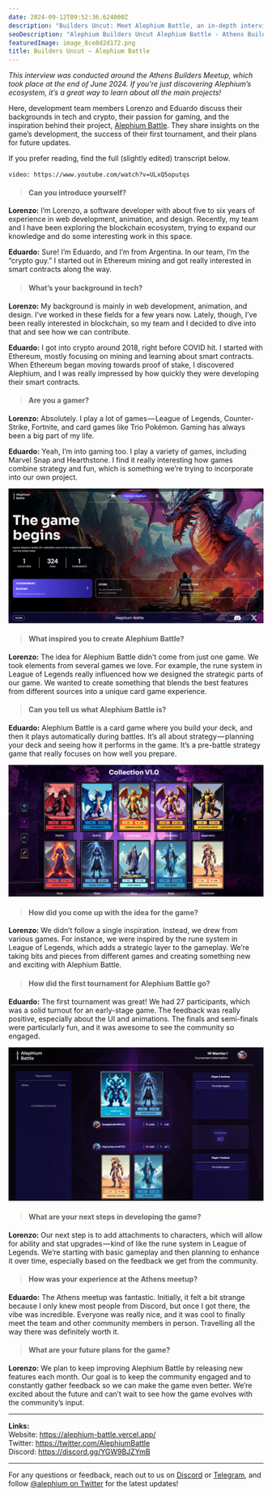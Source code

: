 ```yaml
---
date: 2024-09-12T09:52:36.624000Z
description: "Builders Uncut: Meet Alephium Battle, an in-depth interview conducted around the Athens Builders Meetup showcasing innovative projects in the Alephium ecosystem."
seoDescription: "Alephium Builders Uncut Alephium Battle - Athens Builders Meetup interview. In-depth developer showcase and ecosystem project spotlight."
featuredImage: image_8ce8d2d172.png
title: Builders Uncut — Alephium Battle
---
```

*This interview was conducted around the Athens Builders Meetup, which took place at the end of June 2024. If you’re just discovering Alephium’s ecosystem, it’s a great way to learn about all the main projects!*

Here, development team members Lorenzo and Eduardo discuss their backgrounds in tech and crypto, their passion for gaming, and the inspiration behind their project, [Alephium Battle](https://alephium-battle.vercel.app/). They share insights on the game’s development, the success of their first tournament, and their plans for future updates.

If you prefer reading, find the full (slightly edited) transcript below.

`video: https://www.youtube.com/watch?v=ULxQ5oputqs`

> #### Can you introduce yourself?

**Lorenzo:** I’m Lorenzo, a software developer with about five to six years of experience in web development, animation, and design. Recently, my team and I have been exploring the blockchain ecosystem, trying to expand our knowledge and do some interesting work in this space.

**Eduardo:** Sure! I’m Eduardo, and I’m from Argentina. In our team, I’m the “crypto guy.” I started out in Ethereum mining and got really interested in smart contracts along the way.

> #### What’s your background in tech?

**Lorenzo:** My background is mainly in web development, animation, and design. I’ve worked in these fields for a few years now. Lately, though, I’ve been really interested in blockchain, so my team and I decided to dive into that and see how we can contribute.

**Eduardo:** I got into crypto around 2018, right before COVID hit. I started with Ethereum, mostly focusing on mining and learning about smart contracts. When Ethereum began moving towards proof of stake, I discovered Alephium, and I was really impressed by how quickly they were developing their smart contracts.

> #### Are you a gamer?

**Lorenzo:** Absolutely. I play a lot of games — League of Legends, Counter-Strike, Fortnite, and card games like Trio Pokémon. Gaming has always been a big part of my life.

**Eduardo:** Yeah, I’m into gaming too. I play a variety of games, including Marvel Snap and Hearthstone. I find it really interesting how games combine strategy and fun, which is something we’re trying to incorporate into our own project.

![](image_2f5b24c954.png)

> #### What inspired you to create Alephium Battle?

**Lorenzo:** The idea for Alephium Battle didn’t come from just one game. We took elements from several games we love. For example, the rune system in League of Legends really influenced how we designed the strategic parts of our game. We wanted to create something that blends the best features from different sources into a unique card game experience.

> #### Can you tell us what Alephium Battle is?

**Eduardo:** Alephium Battle is a card game where you build your deck, and then it plays automatically during battles. It’s all about strategy — planning your deck and seeing how it performs in the game. It’s a pre-battle strategy game that really focuses on how well you prepare.

![](image_3e46daa9bb.png)

> #### How did you come up with the idea for the game?

**Lorenzo:** We didn’t follow a single inspiration. Instead, we drew from various games. For instance, we were inspired by the rune system in League of Legends, which adds a strategic layer to the gameplay. We’re taking bits and pieces from different games and creating something new and exciting with Alephium Battle.

> #### How did the first tournament for Alephium Battle go?

**Eduardo:** The first tournament was great! We had 27 participants, which was a solid turnout for an early-stage game. The feedback was really positive, especially about the UI and animations. The finals and semi-finals were particularly fun, and it was awesome to see the community so engaged.

![](image_6b066454e6.png)

> #### What are your next steps in developing the game?

**Lorenzo:** Our next step is to add attachments to characters, which will allow for ability and stat upgrades — kind of like the rune system in League of Legends. We’re starting with basic gameplay and then planning to enhance it over time, especially based on the feedback we get from the community.

> #### How was your experience at the Athens meetup?

**Eduardo:** The Athens meetup was fantastic. Initially, it felt a bit strange because I only knew most people from Discord, but once I got there, the vibe was incredible. Everyone was really nice, and it was cool to finally meet the team and other community members in person. Travelling all the way there was definitely worth it.

> #### What are your future plans for the game?

**Lorenzo:** We plan to keep improving Alephium Battle by releasing new features each month. Our goal is to keep the community engaged and to constantly gather feedback so we can make the game even better. We’re excited about the future and can’t wait to see how the game evolves with the community’s input.

- - -

**Links:**\
Website: <https://alephium-battle.vercel.app/>\
Twitter: <https://twitter.com/AlephiumBattle>\
Discord: <https://discord.gg/YGW9BJZYmB>

- - -

For any questions or feedback, reach out to us on [Discord](/discord) or [Telegram](https://t.me/alephiumgroup), and follow [@alephium on Twitter](https://x.com/alephium) for the latest updates!
